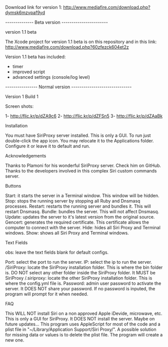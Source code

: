 Download link for version 1: http://www.mediafire.com/download.php?dymsk6mzvpaf9yd

-------------- Beta version -----------------------

version 1.1 beta

The Xcode project for version 1.1 beta is on this repository and in this link: http://www.mediafire.com/download.php?60zfezck604et2z

Version 1.1 beta has included:
- timer
- improved script
- advanced settings (console/log level)

---------------- Normal version ------------------------------

Version 1 Build 1

Screen shots:

1- http://flic.kr/p/dZA9c6
2- http://flic.kr/p/dZFSn5
3- http://flic.kr/p/dZAaBk

Installation

You must have SiriProxy server installed. This is only a GUI. To run just double-click the app icon. You may relocate it to the Applications folder. Configure it or leave it to default and run.

Acknowledgements

Thanks to Plamoni for his wonderful SiriProxy server. Check him on GitHub.
Thanks to the developers involved in this complex Siri custom commands server.

Buttons

Start: it starts the server in a Terminal window. This window will be hidden.
Stop: stops the running server by stopping all Ruby and Dnsmasq processes.
Restart: restarts the running server and bundles it. This will restart Dnsmasq.
Bundle: bundles the server. This will not affect Dnsmasq.
Update: updates the server to it's latest version from the original source.
Gencert: generates the required certificate. This certificate allows the computer to connect with the server.
Hide: hides all Siri Proxy and Terminal windows.
Show: shows all Siri Proxy and Terminal windows.

Text Fields

obs: leave the text fields blank for default configs.

Port: select the port to run the server.
IP: select the ip to run the server.
/SiriProxy: locate the SiriProxy installation folder. This is where the bin folder is. DO NOT select any other folder inside the SiriProxy folder. It MUST be SiriProxy
/.siriproxy: locate the other SiriProxy installation folder. This is where the config.yml file is.
Password: admin user password to activate the server. It DOES NOT share your password. If no password is inputed, the program will prompt for it when needed.

FAQ

This WILL NOT	install Siri on a non approved Apple iDevide, microwave, etc.
This is only a GUI for SiriProxy. It DOES NOT install the server. Maybe on future updates...
This program uses AppleScript for most of the code and a plist file in "~/Library/Application Support/Siri Proxy/". A possible solution for missing data or values is to delete the plist file. The program will create a new one.